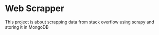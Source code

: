 # Web Scrapper
This project is about scrapping data from stack overflow using scrapy and storing it in MongoDB

